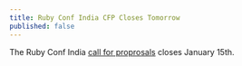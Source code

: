 ```yaml
---
title: Ruby Conf India CFP Closes Tomorrow
published: false
---
```


The Ruby Conf India [call for proprosals][cfp] closes January 15th.

[cfp]: LINK
